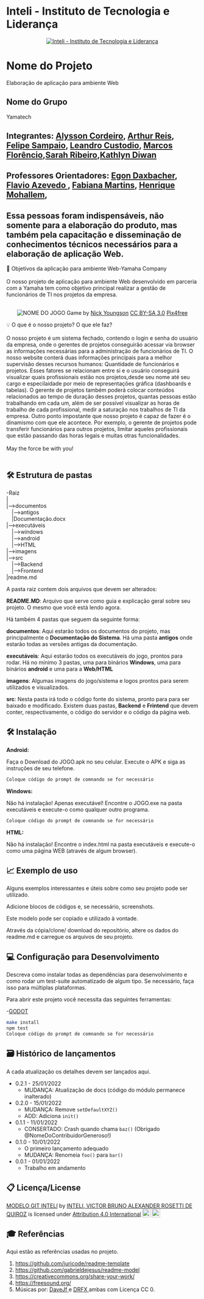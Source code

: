 # Inteli - Instituto de Tecnologia e Liderança 

<p align="center">
<a href= "https://www.inteli.edu.br/"><img src="https://www.inteli.edu.br/wp-content/uploads/2021/08/20172028/marca_1-2.png" alt="Inteli - Instituto de Tecnologia e Liderança" border="0"></a>
</p>

# Nome do Projeto
Elaboração de aplicação para ambiente Web

## Nome do Grupo
Yamatech

## Integrantes: <a href="https://www.linkedin.com/in/alysson-cordeiro-0684a8236/">Alysson Cordeiro</a>, <a href="https://www.linkedin.com/in/arthur-reis-575532241/">Arthur Reis</a>, <a href="https://www.linkedin.com/in/felipe-sampaio-silva/">Felipe Sampaio</a>, <a href="https://www.linkedin.com/in/leandro-custodio/">Leandro Custodio</a>, <a href="https://www.linkedin.com/in/marcos-florencio-ds/">Marcos Florêncio</a>,<a href="https://www.linkedin.com/in/sarah-ribeiro-361130195/">Sarah Ribeiro</a>,<a href="https://www.linkedin.com/in/kathlyn-diwan-0a0189232/">Kathlyn Diwan</a>

## Professores Orientadores: <a href="https://www.linkedin.com/in/egondaxbacher/">Egon Daxbacher</a>, <a href="https://www.linkedin.com/in/flaviomarquesazevedo/"> Flavio Azevedo </a>, <a href="https://www.linkedin.com/in/fabiana-martins-de-oliveira-8993b0b2/">Fabiana Martins</a>, <a href="https://www.linkedin.com/in/henrique-mohallem-paiva-6854b460/">Henrique Mohallem</a>, 
## Essa pessoas foram indispensáveis, não somente para a elaboração do produto, mas também pela capacitação e disseminação de conhecimentos técnicos necessários para a elaboração de aplicação Web.

📜 Objetivos da aplicação para ambiente Web-Yamaha Company
<br><br>
O nosso projeto de aplicação para ambiente Web desenvolvido em parceria com a Yamaha tem como objetivo principal realizar a gestão de funcionários de TI nos projetos da empresa.
<br><br>
<p align="center">
<img src="https://pix4free.org/assets/library/2021-01-20/originals/game.jpg" alt="NOME DO JOGO" border="0">
  Game by <a href="http://www.nyphotographic.com/">Nick Youngson</a> <a rel="license" href="https://creativecommons.org/licenses/by-sa/3.0/">CC BY-SA 3.0</a> <a href="http://pix4free.org/">Pix4free</a>
</p>


💡 O que é o nosso projeto? O que ele faz?
<br><br>
O nosso projeto é um sistema fechado, contendo o login e senha do usuário da empresa, onde o gerentes de projetos conseguirão acessar via browser as informações necessárias para a administração de funcionários de TI. O nosso website conterá duas informações principais para a melhor supervisão desses recursos humanos: Quantidade de funcionários e projetos. Esses fatores se relacionam entre si e o usuário conseguirá visualizar quais profissionais estão nos projetos,desde seu nome até seu cargo e especilaidade por meio de representações gráfica (dashboards e tabelas). O gerente de projetos também poderá colocar conteúdos relacionados ao tempo de duração desses projetos, quantas pessoas estão trabalhando em cada um, além de ser possível visualizar as horas de trabalho de cada profissional, medir a saturação nos trabalhos de TI da empresa. Outro ponto impostante que nosso projeto é capaz de fazer é o dinamismo com que ele acontece. Por exemplo, o gerente de projetos pode transferir funcionários para outros projetos, limitar aqueles profissionais que estão passando das horas legais e muitas otras funcionalidades.
<br><br>
May the force be with you!
<br><br>

## 🛠 Estrutura de pastas

-Raiz<br>
|<br>
|-->documentos<br>
  &emsp;|-->antigos<br>
  &emsp;|Documentação.docx<br>
|-->executáveis<br>
  &emsp;|-->windows<br>
  &emsp;|-->android<br>
  &emsp;|-->HTML<br>
|-->imagens<br>
|-->src<br>
  &emsp;|-->Backend<br>
  &emsp;|-->Frontend<br>
|readme.md<br>

A pasta raiz contem dois arquivos que devem ser alterados:

<b>README.MD</b>: Arquivo que serve como guia e explicação geral sobre seu projeto. O mesmo que você está lendo agora.

Há também 4 pastas que seguem da seguinte forma:

<b>documentos</b>: Aqui estarão todos os documentos do projeto, mas principalmente o <b>Documentação do Sistema</b>. Há uma pasta <b>antigos</b> onde estarão todas as versões antigas da documentação.

<b>executáveis</b>: Aqui estarão todos os executáveis do jogo, prontos para rodar. Há no mínimo 3 pastas, uma para binários <b>Windows</b>, uma para binários <b>android</b> e uma para a <b>Web/HTML</b>

<b>imagens</b>: Algumas imagens do jogo/sistema e logos prontos para serem utilizados e visualizados.

<b>src</b>: Nesta pasta irá todo o código fonte do sistema, pronto para para ser baixado e modificado. Existem duas pastas, <b>Backend</b> e <b>Frintend</b> que devem conter, respectivamente, o código do servidor e o código da página web.

## 🛠 Instalação

<b>Android:</b>

Faça o Download do JOGO.apk no seu celular.
Execute o APK e siga as instruções de seu telefone.

```sh
Coloque código do prompt de comnando se for necessário
```

<b>Windows:</b>

Não há instalação! Apenas executável!
Encontre o JOGO.exe na pasta executáveis e execute-o como qualquer outro programa.

```sh
Coloque código do prompt de comnando se for necessário
```

<b>HTML:</b>

Não há instalação!
Encontre o index.html na pasta executáveis e execute-o como uma página WEB (através de algum browser).

## 📈 Exemplo de uso

Alguns exemplos interessantes e úteis sobre como seu projeto pode ser utilizado.

Adicione blocos de códigos e, se necessário, screenshots.

Este modelo pode ser copiado e utilizado à vontade.

Através da cópia/clone/ download do repositório, altere os dados do readme.md e carregue os arquivos de seu projeto.

## 💻 Configuração para Desenvolvimento

Descreva como instalar todas as dependências para desenvolvimento e como rodar um test-suite automatizado de algum tipo. Se necessário, faça isso para múltiplas plataformas.

Para abrir este projeto você necessita das seguintes ferramentas:

-<a href="https://godotengine.org/download">GODOT</a>

```sh
make install
npm test
Coloque código do prompt de comnando se for necessário
```

## 🗃 Histórico de lançamentos

A cada atualização os detalhes devem ser lançados aqui.

* 0.2.1 - 25/01/2022
    * MUDANÇA: Atualização de docs (código do módulo permanece inalterado)
* 0.2.0 - 15/01/2022
    * MUDANÇA: Remove `setDefaultXYZ()`
    * ADD: Adiciona `init()`
* 0.1.1 - 11/01/2022
    * CONSERTADO: Crash quando chama `baz()` (Obrigado @NomeDoContribuidorGeneroso!)
* 0.1.0 - 10/01/2022
    * O primeiro lançamento adequado
    * MUDANÇA: Renomeia `foo()` para `bar()`
* 0.0.1 - 01/01/2022
    * Trabalho em andamento

## 📋 Licença/License

<p xmlns:cc="http://creativecommons.org/ns#" xmlns:dct="http://purl.org/dc/terms/"><a property="dct:title" rel="cc:attributionURL" href="https://github.com/Spidus/Teste_Final_1">MODELO GIT INTELI</a> by <a rel="cc:attributionURL dct:creator" property="cc:attributionName" href="https://www.yggbrasil.com.br/vr">INTELI, VICTOR BRUNO ALEXANDER ROSETTI DE QUIROZ</a> is licensed under <a href="http://creativecommons.org/licenses/by/4.0/?ref=chooser-v1" target="_blank" rel="license noopener noreferrer" style="display:inline-block;">Attribution 4.0 International<img style="height:22px!important;margin-left:3px;vertical-align:text-bottom;" src="https://mirrors.creativecommons.org/presskit/icons/cc.svg?ref=chooser-v1"><img style="height:22px!important;margin-left:3px;vertical-align:text-bottom;" src="https://mirrors.creativecommons.org/presskit/icons/by.svg?ref=chooser-v1"></a></p>

## 🎓 Referências

Aqui estão as referências usadas no projeto.

1. <https://github.com/iuricode/readme-template>
2. <https://github.com/gabrieldejesus/readme-model>
3. <https://creativecommons.org/share-your-work/>
4. <https://freesound.org/>
5. Músicas por: <a href="https://freesound.org/people/DaveJf/sounds/616544/"> DaveJf </a> e <a href="https://freesound.org/people/DRFX/sounds/338986/"> DRFX </a> ambas com Licença CC 0.
